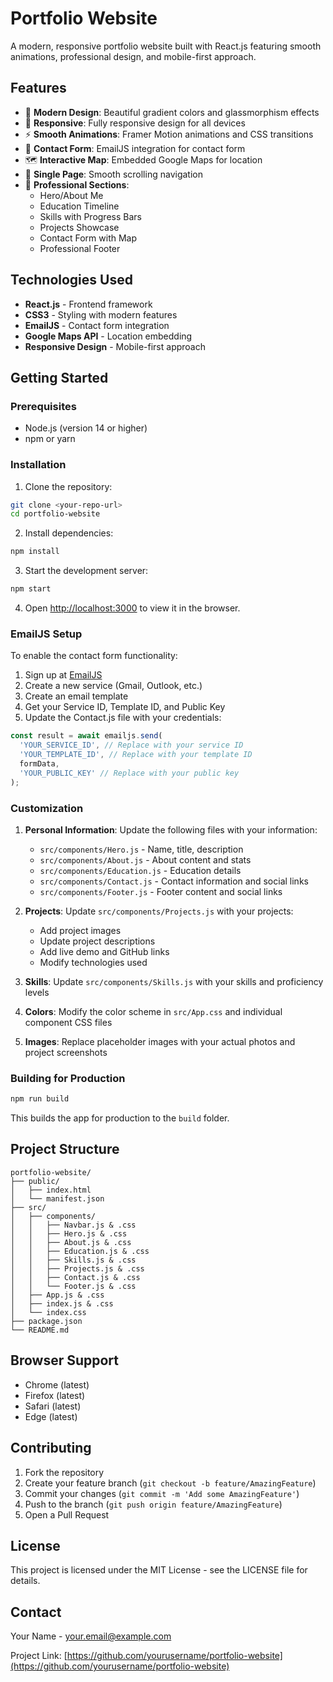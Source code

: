 # Portfolio Website

A modern, responsive portfolio website built with React.js featuring smooth animations, professional design, and mobile-first approach.

## Features

- 🎨 **Modern Design**: Beautiful gradient colors and glassmorphism effects
- 📱 **Responsive**: Fully responsive design for all devices
- ⚡ **Smooth Animations**: Framer Motion animations and CSS transitions
- 📧 **Contact Form**: EmailJS integration for contact form
- 🗺️ **Interactive Map**: Embedded Google Maps for location
- 🎯 **Single Page**: Smooth scrolling navigation
- 🌟 **Professional Sections**:
  - Hero/About Me
  - Education Timeline
  - Skills with Progress Bars
  - Projects Showcase
  - Contact Form with Map
  - Professional Footer

## Technologies Used

- **React.js** - Frontend framework
- **CSS3** - Styling with modern features
- **EmailJS** - Contact form integration
- **Google Maps API** - Location embedding
- **Responsive Design** - Mobile-first approach

## Getting Started

### Prerequisites

- Node.js (version 14 or higher)
- npm or yarn

### Installation

1. Clone the repository:
```bash
git clone <your-repo-url>
cd portfolio-website
```

2. Install dependencies:
```bash
npm install
```

3. Start the development server:
```bash
npm start
```

4. Open [http://localhost:3000](http://localhost:3000) to view it in the browser.

### EmailJS Setup

To enable the contact form functionality:

1. Sign up at [EmailJS](https://www.emailjs.com/)
2. Create a new service (Gmail, Outlook, etc.)
3. Create an email template
4. Get your Service ID, Template ID, and Public Key
5. Update the Contact.js file with your credentials:

```javascript
const result = await emailjs.send(
  'YOUR_SERVICE_ID', // Replace with your service ID
  'YOUR_TEMPLATE_ID', // Replace with your template ID
  formData,
  'YOUR_PUBLIC_KEY' // Replace with your public key
);
```

### Customization

1. **Personal Information**: Update the following files with your information:
   - `src/components/Hero.js` - Name, title, description
   - `src/components/About.js` - About content and stats
   - `src/components/Education.js` - Education details
   - `src/components/Contact.js` - Contact information and social links
   - `src/components/Footer.js` - Footer content and social links

2. **Projects**: Update `src/components/Projects.js` with your projects:
   - Add project images
   - Update project descriptions
   - Add live demo and GitHub links
   - Modify technologies used

3. **Skills**: Update `src/components/Skills.js` with your skills and proficiency levels

4. **Colors**: Modify the color scheme in `src/App.css` and individual component CSS files

5. **Images**: Replace placeholder images with your actual photos and project screenshots

### Building for Production

```bash
npm run build
```

This builds the app for production to the `build` folder.

## Project Structure

```
portfolio-website/
├── public/
│   ├── index.html
│   └── manifest.json
├── src/
│   ├── components/
│   │   ├── Navbar.js & .css
│   │   ├── Hero.js & .css
│   │   ├── About.js & .css
│   │   ├── Education.js & .css
│   │   ├── Skills.js & .css
│   │   ├── Projects.js & .css
│   │   ├── Contact.js & .css
│   │   └── Footer.js & .css
│   ├── App.js & .css
│   ├── index.js & .css
│   └── index.css
├── package.json
└── README.md
```

## Browser Support

- Chrome (latest)
- Firefox (latest)
- Safari (latest)
- Edge (latest)

## Contributing

1. Fork the repository
2. Create your feature branch (`git checkout -b feature/AmazingFeature`)
3. Commit your changes (`git commit -m 'Add some AmazingFeature'`)
4. Push to the branch (`git push origin feature/AmazingFeature`)
5. Open a Pull Request

## License

This project is licensed under the MIT License - see the LICENSE file for details.

## Contact

Your Name - your.email@example.com

Project Link: [https://github.com/yourusername/portfolio-website](https://github.com/yourusername/portfolio-website)
